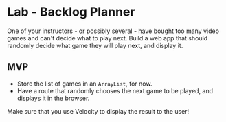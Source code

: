 # Lab - Backlog Planner

One of your instructors - or possibly several - have bought too many video games and can't decide what to play next. Build a web app that should randomly decide what game they will play next, and display it.

## MVP

- Store the list of games in an `ArrayList`, for now.
- Have a route that randomly chooses the next game to be played, and displays it in the browser.


Make sure that you use Velocity to display the result to the user!
